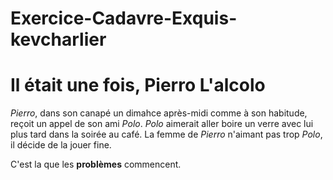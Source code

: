 # Exercice-Cadavre-Exquis-kevcharlier

# Il était une fois, Pierro L'alcolo

*Pierro*, dans son canapé un dimahce après-midi comme à son habitude, reçoit un appel de son ami *Polo*. *Polo* aimerait aller boire un verre avec lui plus tard dans la soirée au café. La femme de *Pierro* n'aimant pas trop *Polo*, il décide de la jouer fine.

C'est la que les **problèmes** commencent. 